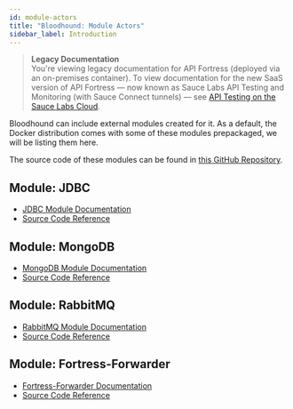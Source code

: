 ```yaml
---
id: module-actors
title: "Bloodhound: Module Actors"
sidebar_label: Introduction
---
```


<head>
  <meta name="robots" content="noindex" />
</head>

>**Legacy Documentation**<br/>You're viewing legacy documentation for API Fortress (deployed via an on-premises container). To view documentation for the new SaaS version of API Fortress &#8212; now known as Sauce Labs API Testing and Monitoring (with Sauce Connect tunnels) &#8212; see [API Testing on the Sauce Labs Cloud](/api-testing/).

Bloodhound can include external modules created for it. As a default, the Docker distribution comes with some of these modules prepackaged, we will be listing them here.

The source code of these modules can be found in [this GitHub Repository](https://github.com/apifortress/bloodhound-modules).

## Module: JDBC

* [JDBC Module Documentation](/api-testing/on-prem/bloodhound/module-actors/jdbc)
* [Source Code Reference](https://github.com/apifortress/bloodhound-modules/tree/master/jdbc)

## Module: MongoDB
* [MongoDB Module Documentation](/api-testing/on-prem/bloodhound/module-actors/mongodb)
* [Source Code Reference](https://github.com/apifortress/bloodhound-modules/tree/master/mongodb)

## Module: RabbitMQ
* [RabbitMQ Module Documentation](/api-testing/on-prem/bloodhound/module-actors/rabbitmq)
* [Source Code Reference](https://github.com/apifortress/bloodhound-modules/tree/master/rabbitmq)

## Module: Fortress-Forwarder
* [Fortress-Forwarder Documentation](/api-testing/on-prem/bloodhound/module-actors/fortress-forwarder)  
* [Source Code Reference](https://github.com/apifortress/bloodhound-modules/tree/master/fortress-forwarder)
